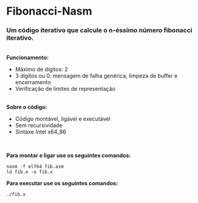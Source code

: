 # Fibonacci-Nasm


### Um código iterativo que calcule o n-éssimo número fibonacci iterativo.<br>

<br>**Funcionamento:**<br>
 - Máximo de dígitos: 2<br>
 - 3 dígitos ou 0: mensagem de falha genérica, limpeza de buffer e encerramento<br>
 - Verificação de limites de representação<br>

<br>**Sobre o código:**<br>
- Código montável, ligável e executável<br>
- Sem recursividade<br>
- Sintaxe Intel x64_86<br>
 <br>
 
**Para montar e ligar use os seguintes comandos:**
 ```
nasm -f elf64 fib.asm
ld fib.o -o fib.x
 ```
 
 **Para executar use os seguintes comandos:**
 ```
./fib.x
 ```
